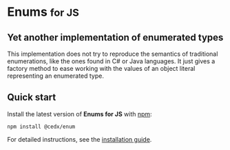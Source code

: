 # Enums <small>for JS</small>

## Yet another implementation of enumerated types
This implementation does not try to reproduce the semantics of traditional enumerations, like the ones found in C# or Java languages.
It just gives a factory method to ease working with the values of an object literal representing an enumerated type.

## Quick start
Install the latest version of **Enums for JS** with [npm](https://www.npmjs.com):

```shell
npm install @cedx/enum
```

For detailed instructions, see the [installation guide](installation.md).
